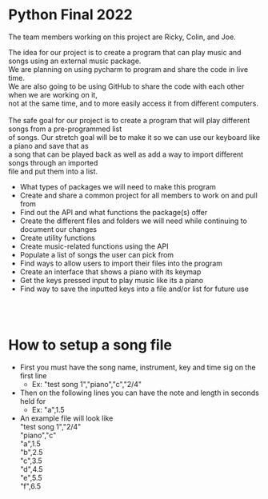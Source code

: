 # Python Final 2022

The team members working on this project are Ricky, Colin, and Joe. 

The idea for our project is to create a program that can play music and songs using an external music package. <br />
We are planning on using pycharm to program and share the code in live time. <br />
We are also going to be using GitHub to share the code with each other when we are working on it, <br />
not at the same time, and to more easily access it from different computers. <br />
<br />
The safe goal for our project is to create a program that will play different songs from a pre-programmed list <br />
of songs. Our stretch goal will be to make it so we can use our keyboard like a piano and save that as <br />
a song that can be played back as well as add a way to import different songs through an imported <br />
file and put them into a list.
<br />

- What types of packages we will need to make this program 
- Create and share a common project for all members to work on and pull from 
- Find out the API and what functions the package(s) offer 
- Create the different files and folders we will need while continuing to document our changes 
- Create utility functions 
- Create music-related functions using the API 
- Populate a list of songs the user can pick from 
- Find ways to allow users to import their files into the program 
- Create an interface that shows a piano with its keymap 
- Get the keys pressed input to play music like its a piano 
- Find way to save the inputted keys into a file and/or list for future use

<br />
<br />

# How to setup a song file
- First you must have the song name, instrument, key and time sig on the first line
  - Ex: "test song 1","piano","c","2/4"
- Then on the following lines you can have the note and length in seconds held for
  - Ex: "a",1.5
- An example file will look like<br />
  "test song 1","2/4"<br />
  "piano","c"<br />
  "a",1.5<br />
  "b",2.5<br />
  "c",3.5<br />
  "d",4.5<br />
  "e",5.5<br />
  "f",6.5